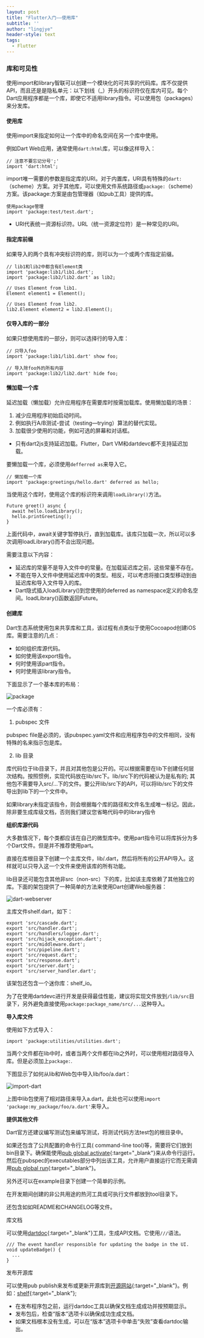 ```yaml
---
layout: post
title: "Flutter入门——使用库"
subtitle: ''
author: "lingjye"
header-style: text
tags:
  - Flutter
---
```


### 库和可见性

使用import和library智联可以创建一个模块化的可共享的代码库。库不仅提供API，而且还是是隐私单元：以下划线（_）开头的标识符仅在库内可见。每个Dart应用程序都是一个库，即使它不适用library指令。可以使用包（packages）来分发库。

#### 使用库

使用import来指定如何让一个库中的命名空间在另一个库中使用。

例如Dart Web应用，通常使用`dart:html`库，可以像这样导入：

```
// 注意不要忘记分号';'
import 'dart:html';
```

import唯一需要的参数是指定库的URI。对于内置库，URI具有特殊的`dart:`（scheme）方案。对于其他库，可以使用文件系统路径或`package:`（scheme）方案。该package:方案是由包管理器（如pub工具）提供的库。

```
使用package管理
import 'package:test/test.dart';
```

* URI代表统一资源标识符。URL（统一资源定位符）是一种常见的URI。

#### 指定库前缀

如果导入的两个具有冲突标识符的库，则可以为一个或两个库指定前缀。

```
// lib1和lib2中都含有Element类
import 'package:lib1/lib1.dart';
import 'package:lib2/lib2.dart' as lib2;

// Uses Element from lib1.
Element element1 = Element();

// Uses Element from lib2.
lib2.Element element2 = lib2.Element();
```

#### 仅导入库的一部分

如果只想使用库的一部分，则可以选择行的导入库：

```
// 只导入foo
import 'package:lib1/lib1.dart' show foo;

// 导入除foo外的所有内容
import 'package:lib2/lib2.dart' hide foo;
```

#### 懒加载一个库

延迟加载（懒加载）允许应用程序在需要库时按需加载库。使用懒加载的场景：

1. 减少应用程序初始启动时间。
2. 例如执行A/B测试-尝试（testing—trying）算法的替代实现。
3. 加载很少使用的功能，例如可选的屏幕和对话框。

* 只有dart2js支持延迟加载。Flutter，Dart VM和dartdevc都不支持延迟加载。

要懒加载一个库，必须使用`defferred as`来导入它。

```
// 懒加载一个库
import 'package:greetings/hello.dart' deferred as hello;
```

当使用这个库时，使用这个库的标识符来调用`loadLibrary()`方法。

```
Future greet() async {
  await hello.loadLibrary();
  hello.printGreeting();
}
```

上面代码中，await关键字暂停执行，直到加载库。该库只加载一次，所以可以多次调用loadLibrary()而不会出现问题。

需要注意以下内容：

* 延迟库的常量不是导入文件中的常量。在加载延迟库之前，这些常量不存在。
* 不能在导入文件中使用延迟库中的类型。相反，可以考虑将接口类型移动到由延迟库和导入文件导入的库。
* Dart隐式插入loadLibrary()到您使用的deferred as namespace定义的命名空间。loadLibrary()函数返回Future。

#### 创建库

Dart生态系统使用包来共享库和工具，该过程有点类似于使用Cocoapod创建iOS库。需要注意的几点：

* 如何组织库源代码。
* 如何使用该export指令。
* 何时使用该part指令。
* 何时使用该library指令。

下面显示了一个基本库的布局：

![package](https://dart.dev/assets/libraries/simple-lib2-81ebdc20fdb53d3abbc4364956141eb0f6f8f275d1636064fc3e1db959b93c1a.png)

一个库必须有：

1. pubspec 文件

pubspec file是必须的，该pubspec.yaml文件和应用程序包中的文件相同，没有特殊的名来指示包是库。

2. lib 目录

库代码位于lib目录下，并且对其他包是公开的。可以根据需要在lib下创建任何层次结构。按照惯例，实现代码放在lib/src下。lib/src下的代码被认为是私有的; 其他包不需要导入src/...下的文件。要公开lib/src下的API，可以将lib/src下的文件导出到lib下的一个文件中。

如果library未指定该指令，则会根据每个库的路径和文件名生成唯一标记。因此，除非要生成库级文档，否则我们建议您省略代码中的library指令
 
**组织库源代码**

大多数情况下，每个类都应该在自己的微型库中。使用part指令可以将库拆分为多个Dart文件。但是并不推荐使用part。

直接在库根目录下创建一个主库文件，lib/<package-name>.dart，然后将所有的公开API导入。这样就可以只导入这一个文件来使用该库的所有功能。

lib目录还可能包含其他非src（non-src）下的库，比如该主库依赖了其他独立的库。下面的架包提供了一种简单的方法来使用Dart创建Web服务器：

![dart-webserver](https://dart.dev/assets/libraries/shelf-02e5fd43b660fcef7dbe6a883c40159e0379c8ee2088288ca60ed7dc8781bafd.png)

主库文件shelf.dart，如下：

```
export 'src/cascade.dart';
export 'src/handler.dart';
export 'src/handlers/logger.dart';
export 'src/hijack_exception.dart';
export 'src/middleware.dart';
export 'src/pipeline.dart';
export 'src/request.dart';
export 'src/response.dart';
export 'src/server.dart';
export 'src/server_handler.dart';
```

该架包还包含一个迷你库：shelf_io。

为了在使用dartdevc进行开发是获得最佳性能，建议将实现文件放到`/lib/src`目录下，另外避免直接使用`package:package_name/src/...`这种导入。

**导入库文件**

使用如下方式导入：

```
import 'package:utilities/utilities.dart';
```

当两个文件都在lib中时，或者当两个文件都在lib之外时，可以使用相对路径导入库。但是必须加上`package:`.

下图显示了如何从lib和Web包中导入lib/foo/a.dart：

![import-dart](https://dart.dev/assets/libraries/import-lib-rules-e1777e235dd56aa23f770babcccedb6a12be80af2c3e63065640b889d78be595.png)

上图中lib包使用了相对路径来导入a.dart，此处也可以使用`import 'package:my_package/foo/a.dart'`来导入。


**提供其他文件**

Dart官方还建议编写测试包来编写测试，将测试代码方法test包的根目录中。

如果还包含了公共配置的命令行工具( command-line tool)等，需要将它们放到bin目录下。确保能使用[pub global activate](https://dart.dev/tools/pub/cmd/pub-global#activating-a-package){:target="_blank"}来从命令行运行。然后在pubspec的executables部分中列出该工具，允许用户直接运行它而无需调用[pub global run](https://dart.dev/tools/pub/cmd/pub-global#running-a-script-using-pub-global-run){:target="_blank"}。

另外还可以在example目录下创建一个简单的示例。

在开发期间创建的非公共用途的热河工具或可执行文件都放到tool目录下。

还包含如如README和CHANGELOG等文件。

库文档

可以使用[dartdoc](https://github.com/dart-lang/dartdoc#dartdoc){:target="_blank"}工具，生成API文档。它使用`///`语法。

```
/// The event handler responsible for updating the badge in the UI.
void updateBadge() {
  ...
}
```

发布开源库

可以使用pub publish来发布或更新开源库到[开源网站](https://pub.dev/){:target="_blank"}。例如：[shelf](https://pub.dev/packages/shelf){:target="_blank"};

* 在发布程序包之前，运行dartdoc工具以确保文档生成成功并按预期显示。
* 发布包后，检查“版本”选项卡以确保成功生成文档。
* 如果文档根本没有生成，可以在“版本”选项卡中单击“失败”查看dartdoc输出。
